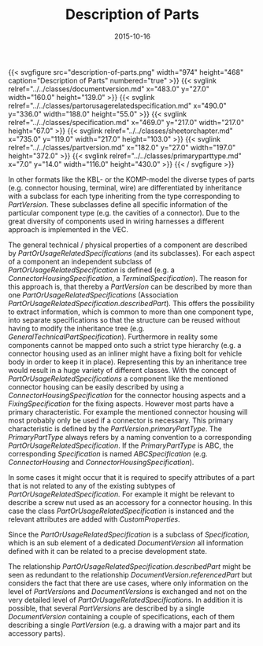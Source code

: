 ﻿---
title: Description of Parts
toc: false
type: specs
layout: diagram
date: "2015-10-16"
draft: false
specification: VEC
version: 1.1.2
documentType: "Recommendation"
elementType: Diagram
classes:
  - DocumentVersion
  - PartOrUsageRelatedSpecification
  - Specification
  - SheetOrChapter
  - PartVersion
  - PrimaryPartType
menu:
  VEC-1.1.2:    
    parent: description-of-components
    identifier: description-of-components/description-of-parts
    weight: 1003002 

# Prev/next pager order (if `docs_section_pager` enabled in `params.toml`)
weight: 1003002
---
{{< svgfigure src="description-of-parts.png" width="974" height="468" caption="Description of Parts" numbered="true" >}}
  {{< svglink relref="../../classes/documentversion.md" x="483.0" y="27.0" width="160.0" height="139.0" >}}
  {{< svglink relref="../../classes/partorusagerelatedspecification.md" x="490.0" y="336.0" width="188.0" height="55.0" >}}
  {{< svglink relref="../../classes/specification.md" x="469.0" y="217.0" width="217.0" height="67.0" >}}
  {{< svglink relref="../../classes/sheetorchapter.md" x="735.0" y="119.0" width="217.0" height="103.0" >}}
  {{< svglink relref="../../classes/partversion.md" x="182.0" y="27.0" width="197.0" height="372.0" >}}
  {{< svglink relref="../../classes/primaryparttype.md" x="7.0" y="14.0" width="116.0" height="430.0" >}}
{{< / svgfigure >}}
<p> In other formats like the KBL- or the KOMP-model the diverse types of parts (e.g. connector housing, terminal, wire) are differentiated by inheritance with a subclass for each type inheriting from the type corresponding to <i>PartVersion</i>. These subclasses define all specific information of the particular component type (e.g. the cavities of a connector). Due to the great diversity of components used in wiring harnesses a different approach is implemented in the VEC.     </p>      <p> The general technical /&#160;physical properties of a component are described by <i>PartOrUsageRelatedSpecifications </i>(and its subclasses). For each aspect of a component an independent subclass of <i>PartOrUsageRelatedSpecification</i> is defined (e.g. a <i>ConnectorHousingSpecification</i>, a <i>TerminalSpecification</i>). The reason for this approach is, that thereby a <i>PartVersion</i> can be described by more than one <i>PartOrUsageRelatedSpecifications </i>(Association <i>PartOrUsageRelatedSpecification.describedPart</i>)<i>.</i> This offers the possibility to extract information, which is common to more than one component type, into separate specifications so that the structure can be reused without having to modify the inheritance tree (e.g. <i>GeneralTechnicalPartSpecification</i>). Furthermore in reality some components cannot be mapped onto such a strict type hierarchy (e.g. a connector housing used as an inliner might have a fixing bolt for vehicle body in order to keep it in place). Representing this by an inheritance tree would result in a huge variety of different classes. With the concept of <i>PartOrUsageRelatedSpecifications </i>a component like the mentioned connector housing can be easily described by using a <i>ConnectorHousingSpecification</i> for the connector housing aspects and a <i>FixingSpecification </i>for the fixing aspects. However most parts have a primary characteristic. For example the mentioned connector housing will most probably only be used if a connector is necessary. This primary characteristic is defined by the <i>PartVersion.primaryPartType</i>. The <i>PrimaryPartType</i> always refers by a naming convention to a corresponding <i>PartOrUsageRelatedSpecification</i>. If the <i>PrimaryPartType</i> is ABC, the corresponding <i>Specification</i> is named <i>ABCSpecification</i> (e.g. <i>ConnectorHousing </i>and <i>ConnectorHousingSpecification</i>).     </p>      <p> In some cases it might occur that it is required to specify attributes of a part that is not related to any of the existing subtypes of <i>PartOrUsageRelatedSpecification.</i> For example it might be relevant to describe a screw nut used as an accessory for a connector housing. In this case the class <i>PartOrUsageRelatedSpecification</i> is instanced and the relevant attributes are added with <i>CustomProperties</i>.     </p>      <p> Since the <i>PartOrUsageRelatedSpecification</i> is a subclass of <i>Specification, </i>which is an sub element of a dedicated <i>DocumentVersion </i>all information defined with it can be related to a precise development state.     </p>      <p> The relationship <i>PartOrUsageRelatedSpecification.describedPart</i> might be seen as redundant to the relationship <i>DocumentVersion.referencedPart</i> but considers the fact that there are use cases, where only information on the level of <i>PartVersion</i>s and <i>DocumentVersions </i>is exchanged and not on the very detailed level of <i>PartOrUsageRelatedSpecification</i>s. In addition it is possible, that several <i>PartVersions</i> are described by a single <i>DocumentVersion</i> containing a couple of specifications, each of them describing a single <i>PartVersion </i>(e.g. a drawing with a major part and its accessory parts).      </p>